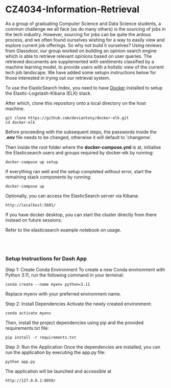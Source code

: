 # CZ4034-Information-Retrieval

As a group of graduating Computer Science and Data Science students, a common challenge we all face (as do many others) is the sourcing of jobs in the tech industry. However, sourcing for jobs can be quite the ardous process, and we often found ourselves wishing for a way to easily view and explore current job offerings. So why not build it ourselves? Using reviews from Glassdoor, our group worked on building an opinion search engine which is able to retrieve relevant opinions based on user queries. The retrieved documents are supplemented with sentiments classified by a machine learning model, to provide users with a holistic view of the current tech job landscape. We have added some setupn instructions below for those interested in trying out our retrieval system.

To use the ElasticSearch Index, you need to have [Docker](https://www.docker.com/products/docker-desktop/) installed to setup the Elastic-Logstash-Kibana (ELK) stack.

After which, clone this repository onto a local directory on the host machine. 
```
git clone https://github.com/deviantony/docker-elk.git
cd docker-elk
```

Before proceeding with the subsequent steps, the passwords inside the **.env** file needs to be changed, otherwise it will default to 'changeme'.


Then inside the root folder where the **docker-compose.yml** is at, initialise the Elasticsearch users and groups required by docker-elk by running:
```
docker-compose up setup
```

If everything ran well and the setup completed without error, start the remaining stack components by running:
```
docker-compose up
```

Optionally, you can access the ElasticSearch server via Kibana:
```
http://localhost:5601/
```

If you have docker desktop, you can start the cluster directly from there instead on future sessions.

Refer to the elasticsearch example notebook on usage.

</br></br>
### Setup Instructions for Dash App

Step 1: Create Conda Environment
To create a new Conda environment with Python 3.11, run the following command in your terminal:

```
conda create --name myenv python=3.11
```
Replace myenv with your preferred environment name.

Step 2: Install Dependencies
Activate the newly created environment:

```
conda activate myenv
```
Then, install the project dependencies using pip and the provided requirements.txt file:

```
pip install -r requirements.txt
```
Step 3: Run the Application
Once the dependencies are installed, you can run the application by executing the app.py file:

```
python app.py
```
The application will be launched and accessible at 
```
http://127.0.0.1:8050/
```

